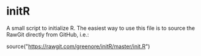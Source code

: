initR
=====

A small script to initialize R. The easiest way to use this file is to source the RawGit directly from GitHub, i.e.:

source("https://rawgit.com/greenore/initR/master/init.R")
